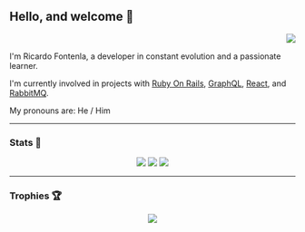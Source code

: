 ## Hello, and welcome 👋 
<div id="visitors_counter">
  <img align="right" src="https://visitor-badge.laobi.icu/badge?page_id=ricfontenla.ricfontenla&left_text=Visitors&left_color=%237f3ace&right_color=black"/>
</div>

<br/>

<p>
I'm Ricardo Fontenla, a developer in constant evolution and a passionate learner.

I'm currently involved in projects with [Ruby On Rails](https://github.com/rails/rails/), [GraphQL](https://github.com/graphql), [React](https://github.com/facebook/react), and [RabbitMQ](https://github.com/rabbitmq/).

My pronouns are: He / Him
</p>

---
### Stats 🚀

<div align="center">
  <img src="https://github-readme-stats.vercel.app/api?username=ricfontenla&show_icons=true&include_all_commits=true&count_private=true&theme=midnight-purple"/>
  <img src="https://github-readme-streak-stats.herokuapp.com/?user=ricfontenla&theme=midnight-purple&hide_border=false"/>
  <img src="https://github-readme-stats.vercel.app/api/top-langs/?username=ricfontenla&layout=compact&theme=midnight-purple"/>
</div>

---
### Trophies 🏆

<div align="center">
  <img src="https://github-profile-trophy.vercel.app/?username=ricfontenla&theme=discord&no-bg=true&no-frame=true"/>
</div>
